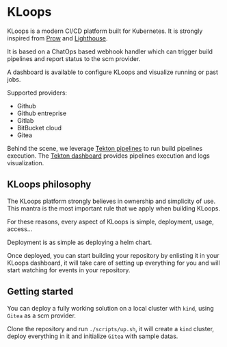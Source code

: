# KLoops

KLoops is a modern CI/CD platform built for Kubernetes. It is strongly inspired from [Prow](https://github.com/kubernetes/test-infra/tree/master/prow) and [Lighthouse](https://github.com/jenkins-x/lighthouse).

It is based on a ChatOps based webhook handler which can trigger build pipelines and report status to the scm provider.

A dashboard is available to configure KLoops and visualize running or past jobs.

Supported providers:
- Github
- Github entreprise
- Gitlab
- BitBucket cloud
- Gitea

Behind the scene, we leverage [Tekton pipelines](https://github.com/tektoncd/pipeline) to run build pipelines execution. The [Tekton dashboard](https://github.com/tektoncd/dashboard) provides pipelines execution and logs visualization.

## KLoops philosophy

The KLoops platform strongly believes in ownership and simplicity of use. This mantra is the most important rule that we apply when building KLoops.

For these reasons, every aspect of KLoops is simple, deployment, usage, access...

Deployment is as simple as deploying a helm chart.

Once deployed, you can start building your repository by enlisting it in your KLoops dashboard, it will take care of setting up everything for you and will start watching for events in your repository.

## Getting started

You can deploy a fully working solution on a local cluster with `kind`, using `Gitea` as a scm provider.

Clone the repository and run `./scripts/up.sh`, it will create a `kind` cluster, deploy everything in it and initialize `Gitea` with sample datas.
